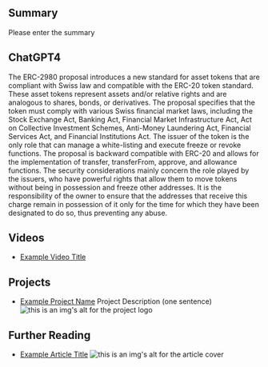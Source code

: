 ## Summary

Please enter the summary

## ChatGPT4

The ERC-2980 proposal introduces a new standard for asset tokens that are compliant with Swiss law and compatible with the ERC-20 token standard. These asset tokens represent assets and/or relative rights and are analogous to shares, bonds, or derivatives. The proposal specifies that the token must comply with various Swiss financial market laws, including the Stock Exchange Act, Banking Act, Financial Market Infrastructure Act, Act on Collective Investment Schemes, Anti-Money Laundering Act, Financial Services Act, and Financial Institutions Act. The issuer of the token is the only role that can manage a white-listing and execute freeze or revoke functions. The proposal is backward compatible with ERC-20 and allows for the implementation of transfer, transferFrom, approve, and allowance functions. The security considerations mainly concern the role played by the issuers, who have powerful rights that allow them to move tokens without being in possession and freeze other addresses. It is the responsibility of the owner to ensure that the addresses that receive this charge remain in possession of it only for the time for which they have been designated to do so, thus preventing any abuse.

## Videos

- [Example Video Title](https://www.youtube.com/watch?v=TDGq4aeevgY)

## Projects

- [Example Project Name](https://xxxx.xxx/xxxxx) Project Description (one sentence) ![this is an img's alt for the project logo](https://xxxx.xxx/project-logo.xxx)

## Further Reading

- [Example Article Title](https://xxxx.xxx/xxxxx) ![this is an img's alt for the article cover](https://xxxx.xxx/article-cover.xxx)
